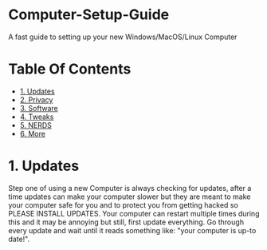 # Computer-Setup-Guide
A fast guide to setting up your new Windows/MacOS/Linux Computer

# Table Of Contents
- [1. Updates](#1-Updates)
- [2. Privacy](#Privacy-and-more)
- [3. Software](#Software)
- [4. Tweaks](#Tweaks)
- [5. NERDS](#Only-for-NERDS)
- [6. More](#More)

# 1. Updates
Step one of using a new Computer is always checking for updates, after a time updates can make your computer slower but they are meant to make your computer safe for you and to protect you from getting hacked so PLEASE INSTALL UPDATES. Your computer can restart multiple times during this and it may be annoying but still, first update everything. Go through every update and wait until it reads something like: "your computer is up-to date!".
